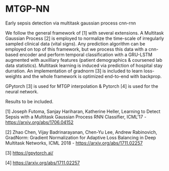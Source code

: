 # MTGP-NN
Early sepsis detection via multitask gaussian process cnn-rnn 

We follow the general framework of [1] with several extensions. A Multitask Gaussian Process [2] is employed to normalize the time-scale of irregularly sampled clinical data (vital signs). Any prediction algorithm can be employed on top of this framework, but we process this data with a cnn-based encoder and perform temporal classification with a GRU-LSTM augmented with auxilliary features (patient demographics & coursened lab data statistics). Multitask learning is induced via prediction of hospital stay durration. An implementation of gradnorm [3] is included to learn loss-weights and the whole framework is optimized end-to-end with backprop.

GPytorch [3] is used for MTGP interpolation & Pytorch [4] is used for the neural network.

Results to be included.

[1] Joseph Futoma, Sanjay Hariharan, Katherine Heller, Learning to Detect Sepsis with a Multitask Gaussian Process RNN Classifier, ICML'17 - https://arxiv.org/abs/1706.04152

[2] Zhao Chen, Vijay Badrinarayanan, Chen-Yu Lee, Andrew Rabinovich, GradNorm: Gradient Normalization for Adaptive Loss Balancing in Deep Multitask Networks, ICML 2018 - https://arxiv.org/abs/1711.02257

[3] https://gpytorch.ai/

[4] https://arxiv.org/abs/1711.02257
